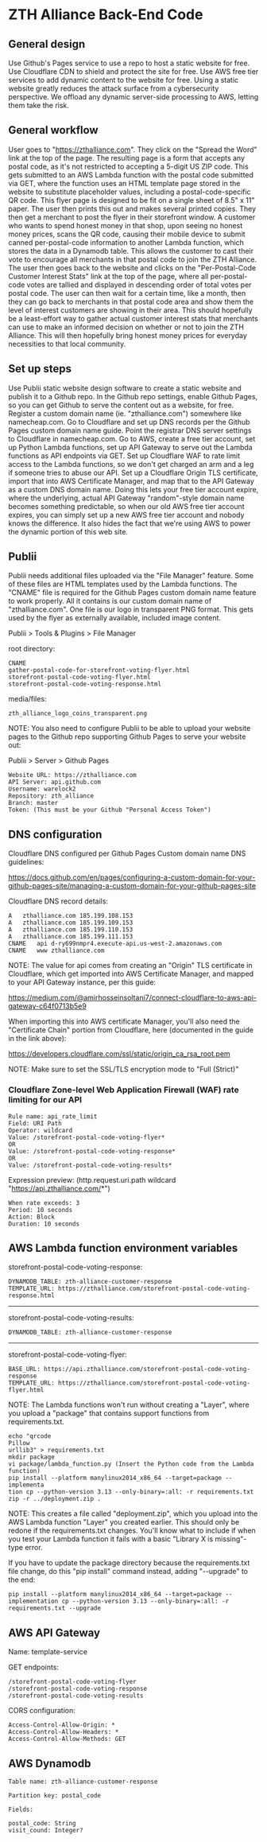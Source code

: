 # ZTH Alliance Back-End Code

## General design

Use Github's Pages service to use a repo to host a static website for free. Use Cloudflare CDN to shield and protect the site for free. Use AWS free tier services to add dynamic content to the website for free. Using a static website greatly reduces the attack surface from a cybersecurity perspective. We offload any dynamic server-side processing to AWS, letting them take the risk.

## General workflow

User goes to "https://zthalliance.com". They click on the "Spread the Word" link at the top of the page. The resulting page is a form that accepts any postal code, as it's not restricted to accepting a 5-digit US ZIP code. This gets submitted to an AWS Lambda function with the postal code submitted via GET, where the function uses an HTML template page stored in the website to substitute placeholder values, including a postal-code-specific QR code. This flyer page is designed to be fit on a single sheet of 8.5" x 11" paper. The user then prints this out and makes several printed copies. They then get a merchant to post the flyer in their storefront window. A customer who wants to spend honest money in that shop, upon seeing no honest money prices, scans the QR code, causing their mobile device to submit canned per-postal-code information to another Lambda function, which stores the data in a Dynamodb table. This allows the customer to cast their vote to encourage all merchants in that postal code to join the ZTH Alliance. The user then goes back to the website and clicks on the "Per-Postal-Code Customer Interest Stats" link at the top of the page, where all per-postal-code votes are tallied and displayed in descending order of total votes per postal code. The user can then wait for a certain time, like a month, then they can go back to merchants in that postal code area and show them the level of interest customers are showing in their area. This should hopefully be a least-effort way to gather actual customer interest stats that merchants can use to make an informed decision on whether or not to join the ZTH Alliance. This will then hopefully bring honest money prices for everyday necessities to that local community.

## Set up steps

Use Publii static website design software to create a static website and publish it to a Github repo. In the Github repo settings, enable Github Pages, so you can get Github to serve the content out as a website, for free. Register a custom domain name (ie. "zthalliance.com") somewhere like namecheap.com. Go to Cloudflare and set up DNS records per the Github Pages custom domain name guide. Point the registrar DNS server settings to Cloudflare in namecheap.com. Go to AWS, create a free tier account, set up Python Lambda functions, set up API Gateway to serve out the Lambda functions as API endpoints via GET. Set up Cloudflare WAF to rate limit access to the Lambda functions, so we don't get charged an arm and a leg if someone tries to abuse our API. Set up a Cloudflare Origin TLS certificate, import that into AWS Certificate Manager, and map that to the API Gateway as a custom DNS domain name. Doing this lets your free tier account expire, where the underlying, actual API Gateway "random"-style domain name becomes something predictable, so when our old AWS free tier account expires, you can simply set up a new AWS free tier account and nobody knows the difference. It also hides the fact that we're using AWS to power the dynamic portion of this web site.

## Publii

Publii needs additional files uploaded via the "File Manager" feature. Some of these files are HTML templates used by the Lambda functions. The "CNAME" file is required for the Github Pages custom domain name feature to work properly. All it contains is our custom domain name of "zthalliance.com". One file is our logo in transparent PNG format. This gets used by the flyer as externally available, included image content.

Publii > Tools & Plugins > File Manager

root directory:

```
CNAME
gather-postal-code-for-storefront-voting-flyer.html
storefront-postal-code-voting-flyer.html
storefront-postal-code-voting-response.html
```

media/files:

```
zth_alliance_logo_coins_transparent.png
```

NOTE: You also need to configure Publii to be able to upload your website pages to the Github repo supporting Github Pages to serve your website out:

Publii > Server > Github Pages

```
Website URL: https://zthalliance.com
API Server: api.github.com
Username: warelock2
Repository: zth_alliance
Branch: master
Token: (This must be your Github "Personal Access Token")
```

## DNS configuration

Cloudflare DNS configured per Github Pages Custom domain name DNS guidelines:

https://docs.github.com/en/pages/configuring-a-custom-domain-for-your-github-pages-site/managing-a-custom-domain-for-your-github-pages-site

Cloudflare DNS record details:

```
A	zthalliance.com	185.199.108.153
A	zthalliance.com	185.199.109.153
A	zthalliance.com	185.199.110.153
A	zthalliance.com	185.199.111.153
CNAME	api	d-ry699nmpr4.execute-api.us-west-2.amazonaws.com
CNAME	www	zthalliance.com
```

NOTE: The value for api comes from creating an "Origin" TLS certificate in Cloudflare, which get imported into AWS Certificate Manager, and mapped to your API Gateway instance, per this guide:

https://medium.com/@amirhosseinsoltani7/connect-cloudflare-to-aws-api-gateway-c64f0713b5e9

When importing this into AWS certificate Manager, you'll also need the "Certificate Chain" portion from Cloudflare, here (documented in the guide in the link above):

https://developers.cloudflare.com/ssl/static/origin_ca_rsa_root.pem

NOTE: Make sure to set the SSL/TLS encryption mode to "Full (Strict)"

### Cloudflare Zone-level Web Application Firewall (WAF) rate limiting for our API

```
Rule name: api_rate_limit
Field: URI Path
Operator: wildcard
Value: /storefront-postal-code-voting-flyer*
OR
Value: /storefront-postal-code-voting-response*
OR
Value: /storefront-postal-code-voting-results*
```

Expression preview: (http.request.uri.path wildcard "https://api.zthalliance.com/*")

```
When rate exceeds: 3
Period: 10 seconds
Action: Block
Duration: 10 seconds
```

## AWS Lambda function environment variables

storefront-postal-code-voting-response:

```
DYNAMODB_TABLE: zth-alliance-customer-response
TEMPLATE_URL: https://zthalliance.com/storefront-postal-code-voting-response.html
```

---

storefront-postal-code-voting-results:

```
DYNAMODB_TABLE: zth-alliance-customer-response
```

---

storefront-postal-code-voting-flyer:

```
BASE_URL: https://api.zthalliance.com/storefront-postal-code-voting-response
TEMPLATE_URL: https://zthalliance.com/storefront-postal-code-voting-flyer.html
```

NOTE: The Lambda functions won't run without creating a "Layer", where you upload a "package" that contains support functions from requirements.txt.

```
echo "qrcode
Pillow
urllib3" > requirements.txt
mkdir package
vi package/lambda_function.py (Insert the Python code from the Lambda function)
pip install --platform manylinux2014_x86_64 --target=package --implementa
tion cp --python-version 3.13 --only-binary=:all: -r requirements.txt
zip -r ../deployment.zip .
```

NOTE: This creates a file called "deployment.zip", which you upload into the AWS Lambda function "Layer" you created earlier. This should only be redone if the requirements.txt changes. You'll know what to include if when you test your Lambda function it fails with a basic "Library X is missing"-type error. 

If you have to update the package directory because the requirements.txt file change, do this "pip install" command instead, adding "--upgrade" to the end:

```
pip install --platform manylinux2014_x86_64 --target=package --implementation cp --python-version 3.13 --only-binary=:all: -r requirements.txt --upgrade
```

## AWS API Gateway

Name: template-service

GET endpoints:

```
/storefront-postal-code-voting-flyer
/storefront-postal-code-voting-response
/storefront-postal-code-voting-results
```

CORS configuration:

```
Access-Control-Allow-Origin: *
Access-Control-Allow-Headers: *
Access-Control-Allow-Methods: GET
```

## AWS Dynamodb

```
Table name: zth-alliance-customer-response

Partition key: postal_code

Fields:

postal_code: String
visit_cound: Integer?

```

